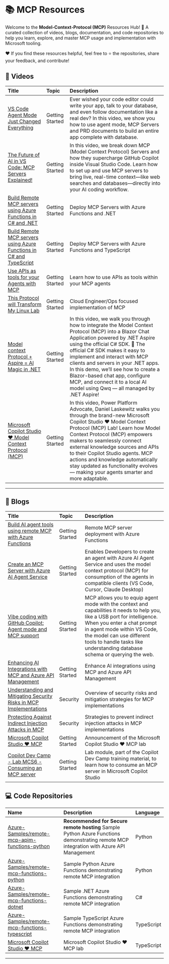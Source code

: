 # 📚 MCP Resources

Welcome to the **Model‑Context‑Protocol (MCP)** Resources Hub! 🎉
A curated collection of videos, blogs, documentation, and code repositories to help you learn, explore, and master MCP usage and implementation with Microsoft tooling.

❤️ If you find these resources helpful, feel free to ⭐ the repositories, share your feedback, and contribute!

## 🎥 Videos

| Title | Topic | Description |
| :--- | :--- | :--- |
| [VS Code Agent Mode Just Changed Everything](https://youtu.be/dutyOc_cAEU?t=19) | Getting Started | Ever wished your code editor could write your app, talk to your database, and even follow documentation like a real dev? In this video, we show you how to use agent mode, MCP Servers and PRD documents to build an entire app complete with database. |
| [The Future of AI in VS Code: MCP Servers Explained!](https://www.youtube.com/watch?v=Wp0p7iKH6ho) | Getting Started | In this video, we break down MCP (Model Context Protocol) Servers and how they supercharge GitHub Copilot inside Visual Studio Code. Learn how to set up and use MCP servers to bring live, real-time context—like web searches and databases—directly into your AI coding workflow. |
| [Build Remote MCP servers using Azure Functions in C# and .NET](https://www.youtube.com/results?search_query=Build+Remote+MCP+servers+using+Azure+Functions+in+C%23+and+.NET) | Getting Started | Deploy MCP Servers with Azure Functions and .NET |
| [Build Remote MCP servers using Azure Functions in C# and TypeScript](https://www.youtube.com/results?search_query=Build+Remote+MCP+servers+using+Azure+Functions+in+C%23+and+TypeScript) | Getting Started | Deploy MCP Servers with Azure Functions and TypeScript |
| [Use APIs as tools for your Agents with MCP](https://www.youtube.com/watch?v=Xf5xxhT9ySs) | Getting Started | Learn how to use APIs as tools within your MCP agents |
| [This Protocol will Transform My Linux Lab](https://www.youtube.com/results?search_query=This+Protocol+will+Transform+My+Linux+Lab) | Getting Started | Cloud Engineer/Ops focused implementation of MCP |
| [Model context Protocol + Aspire = AI Magic in .NET](https://www.youtube.com/watch?v=2holzbob1_I&t=138s) | Getting Started | In this video, we walk you through how to integrate the Model Context Protocol (MCP) into a Blazor Chat Application powered by .NET Aspire using the official C# SDK. 🚀 The official C# SDK makes it easy to implement and interact with MCP clients and servers in your .NET apps. In this demo, we’ll see how to create a Blazor-based chat app, configure MCP, and connect it to a local AI model using Qwq — all managed by .NET Aspire! |
| [Microsoft Copilot Studio ❤️ Model Context Protocol (MCP)](https://www.youtube.com/watch?v=jG-XTzXxFCk) | Getting Started | In this video, Power Platform Advocate, Daniel Laskewitz walks you through the brand-new Microsoft Copilot Studio ❤️ Model Context Protocol (MCP) Lab! Learn how Model Context Protocol (MCP) empowers makers to seamlessly connect external knowledge sources and APIs to their Copilot Studio agents. MCP actions and knowledge automatically stay updated as functionality evolves — making your agents smarter and more adaptable. |
---

## 📝 Blogs

| Title | Topic | Description |
| :--- | :--- | :--- |
| [Build AI agent tools using remote MCP with Azure Functions](https://techcommunity.microsoft.com/blog/appsonazureblog/build-ai-agent-tools-using-remote-mcp-with-azure-functions/4401059) | Getting Started | Remote MCP server deployment with Azure Functions |
| [Create an MCP Server with Azure AI Agent Service](https://devblogs.microsoft.com/foundry/integrating-azure-ai-agents-mcp-typescript/) | Getting Started | Enables Developers to create an agent with Azure AI Agent Service and uses the model context protocol (MCP) for consumption of the agents in compatible clients (VS Code, Cursor, Claude Desktop) |
| [Vibe coding with GitHub Copilot: Agent mode and MCP support](https://github.blog/news-insights/product-news/github-copilot-agent-mode-activated/) | Getting Started | MCP allows you to equip agent mode with the context and capabilities it needs to help you, like a USB port for intelligence. When you enter a chat prompt in agent mode within VS Code, the model can use different tools to handle tasks like understanding database schema or querying the web. |
| [Enhancing AI Integrations with MCP and Azure API Management](https://techcommunity.microsoft.com/blog/IntegrationsonAzureBlog/enhancing-ai-integrations-with-mcp-and-azure-api-management/4406699) | Getting Started | Enhance AI integrations using MCP and Azure API Management |
| [Understanding and Mitigating Security Risks in MCP Implementations](https://techcommunity.microsoft.com/blog/microsoft-security-blog/understanding-and-mitigating-security-risks-in-mcp-implementations/4404667) | Security | Overview of security risks and mitigation strategies for MCP implementations |
| [Protecting Against Indirect Injection Attacks in MCP](https://devblogs.microsoft.com/blog/protecting-against-indirect-injection-attacks-mcp) | Security | Strategies to prevent indirect injection attacks in MCP implementations |
| [Microsoft Copilot Studio ❤️ MCP](https://aka.ms/mcsmcp/lab/blog) | Getting Started | Announcement of the Microsoft Copilot Studio ❤️ MCP lab |
| [Copilot Dev Camp - Lab MCS6 - Consuming an MCP server](https://aka.ms/CopilotDevCamp/maker/mcs6) | Getting Started | Lab module, part of the Copilot Dev Camp training material, to learn how to consume an MCP server in Microsoft Copilot Studio |

## 💻 Code Repositories

| Name | Description | Language |
| :--- | :--- | :--- |
| [Azure-Samples/remote-mcp-apim-functions-python](https://github.com/Azure-Samples/remote-mcp-apim-functions-python) | **Recommended for Secure remote hosting** Sample Python Azure Functions demonstrating remote MCP integration with Azure API  Management  | Python |
| [Azure-Samples/remote-mcp-functions-python](https://github.com/Azure-Samples/remote-mcp-functions-python) | Sample Python Azure Functions demonstrating remote MCP integration | Python |
| [Azure-Samples/remote-mcp-functions-dotnet](https://github.com/Azure-Samples/remote-mcp-functions-dotnet) | Sample .NET Azure Functions demonstrating remote MCP integration | C# |
| [Azure-Samples/remote-mcp-functions-typescript](https://github.com/Azure-Samples/remote-mcp-functions-typescript) | Sample TypeScript Azure Functions demonstrating remote MCP integration | TypeScript |
| [Microsoft Copilot Studio ❤️ MCP](https://aka.ms/mcsmcp/lab) | Microsoft Copilot Studio ❤️ MCP lab | TypeScript |
---



